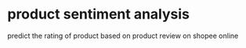# product sentiment analysis
 predict the rating of product based on product review on shopee online
